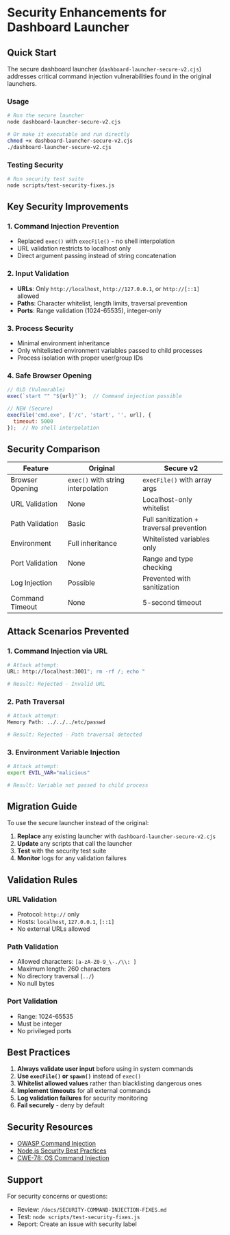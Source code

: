 # Security Enhancements for Dashboard Launcher

## Quick Start

The secure dashboard launcher (`dashboard-launcher-secure-v2.cjs`) addresses critical command injection vulnerabilities found in the original launchers.

### Usage
```bash
# Run the secure launcher
node dashboard-launcher-secure-v2.cjs

# Or make it executable and run directly
chmod +x dashboard-launcher-secure-v2.cjs
./dashboard-launcher-secure-v2.cjs
```

### Testing Security
```bash
# Run security test suite
node scripts/test-security-fixes.js
```

## Key Security Improvements

### 1. **Command Injection Prevention**
- Replaced `exec()` with `execFile()` - no shell interpolation
- URL validation restricts to localhost only
- Direct argument passing instead of string concatenation

### 2. **Input Validation**
- **URLs**: Only `http://localhost`, `http://127.0.0.1`, or `http://[::1]` allowed
- **Paths**: Character whitelist, length limits, traversal prevention
- **Ports**: Range validation (1024-65535), integer-only

### 3. **Process Security**
- Minimal environment inheritance
- Only whitelisted environment variables passed to child processes
- Process isolation with proper user/group IDs

### 4. **Safe Browser Opening**
```javascript
// OLD (Vulnerable)
exec(`start "" "${url}"`);  // Command injection possible

// NEW (Secure)
execFile('cmd.exe', ['/c', 'start', '', url], {
  timeout: 5000
});  // No shell interpolation
```

## Security Comparison

| Feature | Original | Secure v2 |
|---------|----------|-----------|
| Browser Opening | `exec()` with string interpolation | `execFile()` with array args |
| URL Validation | None | Localhost-only whitelist |
| Path Validation | Basic | Full sanitization + traversal prevention |
| Environment | Full inheritance | Whitelisted variables only |
| Port Validation | None | Range and type checking |
| Log Injection | Possible | Prevented with sanitization |
| Command Timeout | None | 5-second timeout |

## Attack Scenarios Prevented

### 1. Command Injection via URL
```bash
# Attack attempt:
URL: http://localhost:3001"; rm -rf /; echo "

# Result: Rejected - Invalid URL
```

### 2. Path Traversal
```bash
# Attack attempt:
Memory Path: ../../../etc/passwd

# Result: Rejected - Path traversal detected
```

### 3. Environment Variable Injection
```bash
# Attack attempt:
export EVIL_VAR="malicious"

# Result: Variable not passed to child process
```

## Migration Guide

To use the secure launcher instead of the original:

1. **Replace** any existing launcher with `dashboard-launcher-secure-v2.cjs`
2. **Update** any scripts that call the launcher
3. **Test** with the security test suite
4. **Monitor** logs for any validation failures

## Validation Rules

### URL Validation
- Protocol: `http://` only
- Hosts: `localhost`, `127.0.0.1`, `[::1]`
- No external URLs allowed

### Path Validation
- Allowed characters: `[a-zA-Z0-9_\-./\\: ]`
- Maximum length: 260 characters
- No directory traversal (`../`)
- No null bytes

### Port Validation
- Range: 1024-65535
- Must be integer
- No privileged ports

## Best Practices

1. **Always validate user input** before using in system commands
2. **Use `execFile()` or `spawn()`** instead of `exec()`
3. **Whitelist allowed values** rather than blacklisting dangerous ones
4. **Implement timeouts** for all external commands
5. **Log validation failures** for security monitoring
6. **Fail securely** - deny by default

## Security Resources

- [OWASP Command Injection](https://owasp.org/www-community/attacks/Command_Injection)
- [Node.js Security Best Practices](https://nodejs.org/en/docs/guides/security/)
- [CWE-78: OS Command Injection](https://cwe.mitre.org/data/definitions/78.html)

## Support

For security concerns or questions:
- Review: `/docs/SECURITY-COMMAND-INJECTION-FIXES.md`
- Test: `node scripts/test-security-fixes.js`
- Report: Create an issue with security label